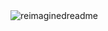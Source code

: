 <img src="https://myreadme.vercel.app/api/embed/mrsgenesisgir?panels=userstatistics,toprepositories,toplanguages,commitgraph" alt="reimaginedreadme" />
